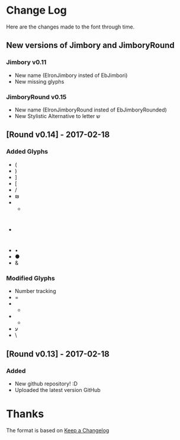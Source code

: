 # Change Log
Here are the changes made to the font through time.



## New versions of Jimbory and JimboryRound
### Jimbory v0.11
- New name (ElronJimbory insted of EbJimbori)
- New missing glyphs

### JimboryRound v0.15
- New name (ElronJimboryRound insted of EbJimboryRounded)
- New Stylistic Alternative to letter ש



## [Round v0.14] - 2017-02-18
### Added Glyphs
- (
- )
- ]
- [
- /
- ₪
- *
- #
- •
- ●
- &


### Modified Glyphs
- Number tracking
- =
- -
- +
- ע
- \

## [Round v0.13] - 2017-02-18
### Added
- New github repository! :D
- Uploaded the latest version GitHub


# Thanks
The format is based on [Keep a Changelog](http://keepachangelog.com/) 
